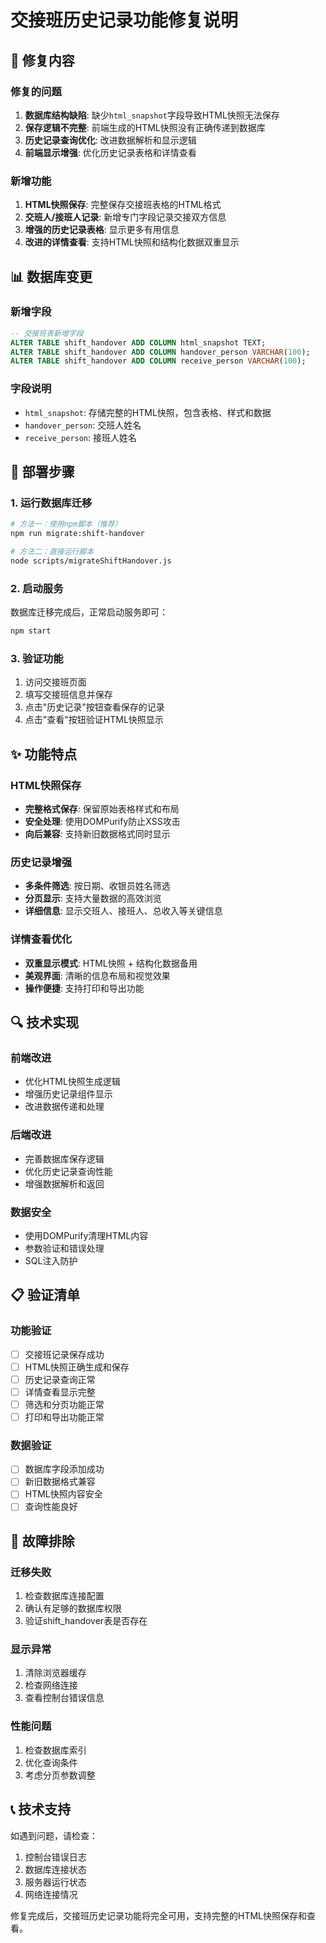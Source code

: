 # 交接班历史记录功能修复说明

## 🔧 修复内容

### 修复的问题
1. **数据库结构缺陷**: 缺少`html_snapshot`字段导致HTML快照无法保存
2. **保存逻辑不完整**: 前端生成的HTML快照没有正确传递到数据库
3. **历史记录查询优化**: 改进数据解析和显示逻辑
4. **前端显示增强**: 优化历史记录表格和详情查看

### 新增功能
1. **HTML快照保存**: 完整保存交接班表格的HTML格式
2. **交班人/接班人记录**: 新增专门字段记录交接双方信息  
3. **增强的历史记录表格**: 显示更多有用信息
4. **改进的详情查看**: 支持HTML快照和结构化数据双重显示

## 📊 数据库变更

### 新增字段
```sql
-- 交接班表新增字段
ALTER TABLE shift_handover ADD COLUMN html_snapshot TEXT;
ALTER TABLE shift_handover ADD COLUMN handover_person VARCHAR(100);
ALTER TABLE shift_handover ADD COLUMN receive_person VARCHAR(100);
```

### 字段说明
- `html_snapshot`: 存储完整的HTML快照，包含表格、样式和数据
- `handover_person`: 交班人姓名
- `receive_person`: 接班人姓名

## 🚀 部署步骤

### 1. 运行数据库迁移
```bash
# 方法一：使用npm脚本（推荐）
npm run migrate:shift-handover

# 方法二：直接运行脚本
node scripts/migrateShiftHandover.js
```

### 2. 启动服务
数据库迁移完成后，正常启动服务即可：
```bash
npm start
```

### 3. 验证功能
1. 访问交接班页面
2. 填写交接班信息并保存
3. 点击"历史记录"按钮查看保存的记录
4. 点击"查看"按钮验证HTML快照显示

## ✨ 功能特点

### HTML快照保存
- **完整格式保存**: 保留原始表格样式和布局
- **安全处理**: 使用DOMPurify防止XSS攻击
- **向后兼容**: 支持新旧数据格式同时显示

### 历史记录增强
- **多条件筛选**: 按日期、收银员姓名筛选
- **分页显示**: 支持大量数据的高效浏览
- **详细信息**: 显示交班人、接班人、总收入等关键信息

### 详情查看优化
- **双重显示模式**: HTML快照 + 结构化数据备用
- **美观界面**: 清晰的信息布局和视觉效果
- **操作便捷**: 支持打印和导出功能

## 🔍 技术实现

### 前端改进
- 优化HTML快照生成逻辑
- 增强历史记录组件显示
- 改进数据传递和处理

### 后端改进  
- 完善数据库保存逻辑
- 优化历史记录查询性能
- 增强数据解析和返回

### 数据安全
- 使用DOMPurify清理HTML内容
- 参数验证和错误处理
- SQL注入防护

## 📋 验证清单

### 功能验证
- [ ] 交接班记录保存成功
- [ ] HTML快照正确生成和保存
- [ ] 历史记录查询正常
- [ ] 详情查看显示完整
- [ ] 筛选和分页功能正常
- [ ] 打印和导出功能正常

### 数据验证
- [ ] 数据库字段添加成功
- [ ] 新旧数据格式兼容
- [ ] HTML快照内容安全
- [ ] 查询性能良好

## 🐛 故障排除

### 迁移失败
1. 检查数据库连接配置
2. 确认有足够的数据库权限
3. 验证shift_handover表是否存在

### 显示异常
1. 清除浏览器缓存
2. 检查网络连接
3. 查看控制台错误信息

### 性能问题
1. 检查数据库索引
2. 优化查询条件
3. 考虑分页参数调整

## 📞 技术支持

如遇到问题，请检查：
1. 控制台错误日志
2. 数据库连接状态  
3. 服务器运行状态
4. 网络连接情况

修复完成后，交接班历史记录功能将完全可用，支持完整的HTML快照保存和查看。 